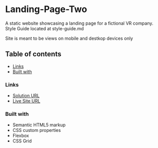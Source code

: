 # Landing-Page-Two

A static website showcasing a landing page for a fictional VR company.
Style Guide located at style-guide.md

Site is meant to be views on mobile and destkop devices only

## Table of contents
- [Links](#links)
- [Built with](#built-with)

### Links

- [Solution URL](https://github.com/AdamR22/landing-page-two)
- [Live Site URL](https://adamr22.github.io/landing-page-two/)

### Built with

- Semantic HTML5 markup
- CSS custom properties
- Flexbox
- CSS Grid